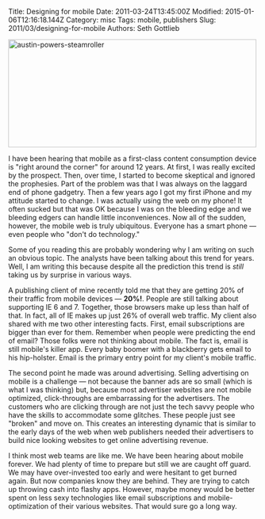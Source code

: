 Title: Designing for mobile
Date: 2011-03-24T13:45:00Z
Modified: 2015-01-06T12:16:18.144Z
Category: misc
Tags: mobile, publishers
Slug: 2011/03/designing-for-mobile
Authors: Seth Gottlieb

<a href="http://www.flickr.com/photos/sggottlieb/5555866701/" title="austin-powers-steamroller by sggottlieb, on Flickr"><img alt="austin-powers-steamroller" height="218" src="http://farm6.static.flickr.com/5270/5555866701_bc68795b23.jpg" width="500"/></a>  
  

I have been hearing that mobile as a first-class content consumption device is "right around the corner" for around 12 years. At first, I was really excited by the prospect. Then, over time, I started to become skeptical and ignored the prophesies. Part of the problem was that I was always on the laggard end of phone gadgetry. Then a few years ago I got my first iPhone and my attitude started to change. I was actually using the web on my phone! It often sucked but that was OK because I was on the bleeding edge and we bleeding edgers can handle little inconveniences. Now all of the sudden, however, the mobile web is truly ubiquitous. Everyone has a smart phone — even people who "don't do technology."   

Some of you reading this are probably wondering why I am writing on such an obvious topic. The analysts have been talking about this trend for years. Well, I am writing this because despite all the prediction this trend is _still_ taking us by surprise in various ways.   

A publishing client of mine recently told me that they are getting 20% of their traffic from mobile devices — __20%!__. People are still talking about supporting IE 6 and 7. Together, those browsers make up less than half of that. In fact, all of IE makes up just 26% of overall web traffic. My client also shared with me two other interesting facts. First, email subscriptions are bigger than ever for them. Remember when people were predicting the end of email? Those folks were not thinking about mobile. The fact is, email is still mobile's killer app. Every baby boomer with a blackberry gets email to his hip-holster. Email is the primary entry point for my client's mobile traffic.  

The second point he made was around advertising. Selling advertising on mobile is a challenge — not because the banner ads are so small (which is what I was thinking) but, because most advertiser websites are not mobile optimized, click-throughs are embarrassing for the advertisers. The customers who are clicking through are not just the tech savvy people who have the skills to accommodate some glitches. These people just see "broken" and move on. This creates an interesting dynamic that is similar to the early days of the web when web publishers needed their advertisers to build nice looking websites to get online advertising revenue.   

I think most web teams are like me. We have been hearing about mobile forever. We had plenty of time to prepare but still we are caught off guard. We may have over-invested too early and were hesitant to get burned again. But now companies know they are behind. They are trying to catch up throwing cash into flashy apps. However, maybe money would be better spent on less sexy technologies like email subscriptions and mobile-optimization of their various websites. That would sure go a long way.
